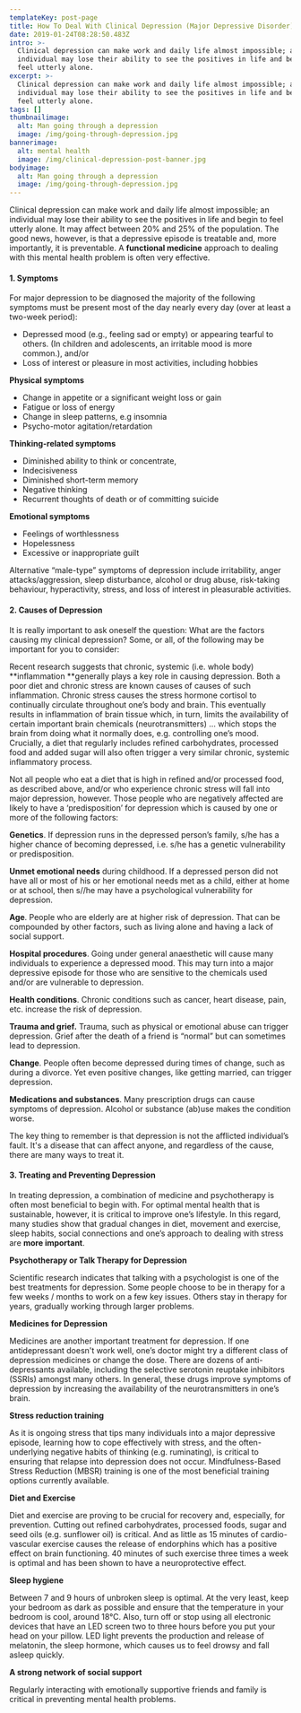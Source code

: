 ```yaml
---
templateKey: post-page
title: How To Deal With Clinical Depression (Major Depressive Disorder)
date: 2019-01-24T08:28:50.483Z
intro: >-
  Clinical depression can make work and daily life almost impossible; an
  individual may lose their ability to see the positives in life and begin to
  feel utterly alone.
excerpt: >-
  Clinical depression can make work and daily life almost impossible; an
  individual may lose their ability to see the positives in life and begin to
  feel utterly alone.
tags: []
thumbnailimage:
  alt: Man going through a depression
  image: /img/going-through-depression.jpg
bannerimage:
  alt: mental health
  image: /img/clinical-depression-post-banner.jpg
bodyimage:
  alt: Man going through a depression
  image: /img/going-through-depression.jpg
---
```


Clinical depression can make work and daily life almost impossible; an individual may lose their ability to see the positives in life and begin to feel utterly alone. It may affect between 20% and 25% of the population. The good news, however, is that a depressive episode is treatable and, more importantly, it is preventable. A **functional medicine** approach to dealing with this mental health problem is often very effective.

<h4>1.   Symptoms</h4>

For major depression to be diagnosed the majority of the following symptoms must be present most of the day nearly every day (over at least a two-week period):

- Depressed mood (e.g., feeling sad or empty) or appearing tearful to others. (In children and adolescents, an irritable mood is more common.), and/or
- Loss of interest or pleasure in most activities, including hobbies

**Physical symptoms**

- Change in appetite or a significant weight loss or gain
- Fatigue or loss of energy
- Change in sleep patterns, e.g insomnia
- Psycho-motor agitation/retardation

**Thinking-related symptoms**

- Diminished ability to think or concentrate,
- Indecisiveness
- Diminished short-term memory
- Negative thinking
- Recurrent thoughts of death or of committing suicide

**Emotional symptoms**

- Feelings of worthlessness
- Hopelessness
- Excessive or inappropriate guilt

Alternative “male-type” symptoms of depression include irritability, anger attacks/aggression, sleep disturbance, alcohol or drug abuse, risk-taking behaviour, hyperactivity, stress, and loss of interest in pleasurable activities.

<h4>2.   Causes of Depression</h4>

It is really important to ask oneself the question: What are the factors causing my clinical depression? Some, or all, of the following may be important for you to consider:

Recent research suggests that chronic, systemic (i.e. whole body) **inflammation **generally plays a key role in causing depression. Both a poor diet and chronic stress are known causes of causes of such inflammation. Chronic stress causes the stress hormone cortisol to continually circulate throughout one’s body and brain. This eventually results in inflammation of brain tissue which, in turn, limits the availability of certain important brain chemicals (neurotransmitters) ... which stops the brain from doing what it normally does, e.g. controlling one’s mood. Crucially, a diet that regularly includes refined carbohydrates, processed food and added sugar will also often trigger a very similar chronic, systemic inflammatory process.

Not all people who eat a diet that is high in refined and/or processed food, as described above, and/or who experience chronic stress will fall into major depression, however. Those people who are negatively affected are likely to have a ‘predisposition’ for depression which is caused by one or more of the following factors:

**Genetics**. If depression runs in the depressed person’s family, s/he has a higher chance of becoming depressed, i.e. s/he has a genetic vulnerability or predisposition.

**Unmet emotional needs** during childhood. If a depressed person did not have all or most of his or her emotional needs met as a child, either at home or at school, then s//he may have a psychological vulnerability for depression.

**Age**. People who are elderly are at higher risk of depression. That can be compounded by other factors, such as living alone and having a lack of social support.

**Hospital procedures**. Going under general anaesthetic will cause many individuals to experience a depressed mood. This may turn into a major depressive episode for those who are sensitive to the chemicals used and/or are vulnerable to depression.

**Health conditions**. Chronic conditions such as cancer, heart disease, pain, etc. increase the risk of depression.

**Trauma and grief.** Trauma, such as physical or emotional abuse can trigger depression. Grief after the death of a friend is “normal” but can sometimes lead to depression.

**Change**. People often become depressed during times of change, such as during a divorce. Yet even positive changes, like getting married, can trigger depression.

**Medications and substances**. Many prescription drugs can cause symptoms of depression. Alcohol or substance (ab)use makes the condition worse.

The key thing to remember is that depression is not the afflicted individual’s fault. It's a disease that can affect anyone, and regardless of the cause, there are many ways to treat it.

<h4>3.   Treating and Preventing Depression</h4>

In treating depression, a combination of medicine and psychotherapy is often most beneficial to begin with. For optimal mental health that is sustainable, however, it is critical to improve one’s lifestyle. In this regard, many studies show that gradual changes in diet, movement and exercise, sleep habits, social connections and one’s approach to dealing with stress are **more important**.

**Psychotherapy or Talk Therapy for Depression**

Scientific research indicates that talking with a psychologist is one of the best treatments for depression. Some people choose to be in therapy for a few weeks / months to work on a few key issues. Others stay in therapy for years, gradually working through larger problems.

**Medicines for Depression**

Medicines are another important treatment for depression. If one antidepressant doesn't work well, one’s doctor might try a different class of depression medicines or change the dose. There are dozens of anti-depressants available, including the selective serotonin reuptake inhibitors (SSRIs) amongst many others. In general, these drugs improve symptoms of depression by increasing the availability of the neurotransmitters in one’s brain.

**Stress reduction training**

As it is ongoing stress that tips many individuals into a major depressive episode, learning how to cope effectively with stress, and the often-underlying negative habits of thinking (e.g. ruminating), is critical to ensuring that relapse into depression does not occur. Mindfulness-Based Stress Reduction (MBSR) training is one of the most beneficial training options currently available.

**Diet and Exercise**

Diet and exercise are proving to be crucial for recovery and, especially, for prevention. Cutting out refined carbohydrates, processed foods, sugar and seed oils (e.g. sunflower oil) is critical. And as little as 15 minutes of cardio-vascular exercise causes the release of endorphins which has a positive effect on brain functioning. 40 minutes of such exercise three times a week is optimal and has been shown to have a neuroprotective effect.

**Sleep hygiene**

Between 7 and 9 hours of unbroken sleep is optimal. At the very least, keep your bedroom as dark as possible and ensure that the temperature in your bedroom is cool, around 18°C. Also, turn off or stop using all electronic devices that have an LED screen two to three hours before you put your head on your pillow. LED light prevents the production and release of melatonin, the sleep hormone, which causes us to feel drowsy and fall asleep quickly.

**A strong network of social support**

Regularly interacting with emotionally supportive friends and family is critical in preventing mental health problems.
